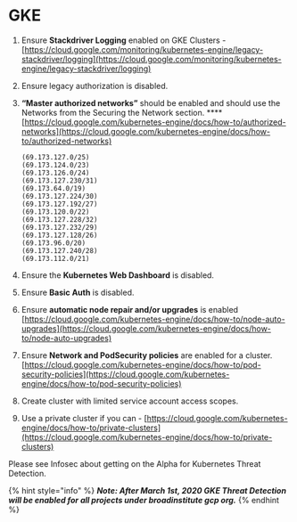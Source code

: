 # GKE

1. Ensure **Stackdriver Logging** enabled on GKE Clusters - [https://cloud.google.com/monitoring/kubernetes-engine/legacy-stackdriver/logging](https://cloud.google.com/monitoring/kubernetes-engine/legacy-stackdriver/logging)
2. Ensure legacy authorization is disabled. 
3. **“Master authorized networks”** should be enabled and should use the Networks from the Securing the Network section.  ****[https://cloud.google.com/kubernetes-engine/docs/how-to/authorized-networks](https://cloud.google.com/kubernetes-engine/docs/how-to/authorized-networks)                                                                                                                                                                                 

   ```text
   (69.173.127.0/25)
   (69.173.124.0/23)
   (69.173.126.0/24)
   (69.173.127.230/31)
   (69.173.64.0/19)
   (69.173.127.224/30)
   (69.173.127.192/27)
   (69.173.120.0/22)
   (69.173.127.228/32)
   (69.173.127.232/29)
   (69.173.127.128/26)
   (69.173.96.0/20)
   (69.173.127.240/28)
   (69.173.112.0/21)
   ```

4. Ensure the **Kubernetes Web Dashboard** is disabled.
5. Ensure **Basic Auth** is disabled.
6. Ensure **automatic node repair and/or upgrades** is enabled [https://cloud.google.com/kubernetes-engine/docs/how-to/node-auto-upgrades](https://cloud.google.com/kubernetes-engine/docs/how-to/node-auto-upgrades)
7. Ensure **Network and PodSecurity policies** are enabled for a cluster. [https://cloud.google.com/kubernetes-engine/docs/how-to/pod-security-policies](https://cloud.google.com/kubernetes-engine/docs/how-to/pod-security-policies)
8. Create cluster with limited service account access scopes.
9. Use a private cluster if you can - [https://cloud.google.com/kubernetes-engine/docs/how-to/private-clusters](https://cloud.google.com/kubernetes-engine/docs/how-to/private-clusters)

Please see Infosec about getting on the Alpha for Kubernetes Threat Detection.

{% hint style="info" %}
_**Note: After March 1st, 2020 GKE Threat Detection will be enabled for all projects under broadinstitute gcp org.**_
{% endhint %}



